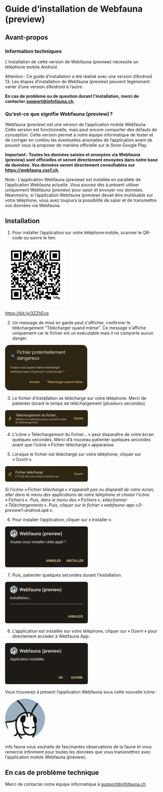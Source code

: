 # Guide d’installation de Webfauna (preview) 

## Avant-propos 

### Information techniques 

L’installation de cette version de Webfauna (preview) nécessite un téléphone mobile Android. 

Attention : Ce guide d’installation a été réalisé avec une version d’Android 13. Les étapes d’installation de Webfauna (preview) peuvent légèrement varier d’une version d’Android à l’autre.

**En cas de problème ou de question durant l’installation, merci de contacter support@infofauna.ch.** 

### Qu’est-ce que signifie Webfauna (preview) ? 

Webfauna (preview) est une version de l’application mobile Webfauna. Cette version est fonctionnelle, mais peut encore comporter des défauts de conception. Cette version permet à notre équipe informatique de tester et de corriger en continu les éventuelles anomalies de l’application avant de pouvoir vous la proposer de manière officielle sur le Store Google Play. 

**Important : Toutes les données saisies et envoyées via Webfauna (preview) sont officielles et seront directement envoyées dans notre base de données. Vos données seront directement consultables sur https://webfauna.cscf.ch.** 

Note : L’application Webfauna (preview) est installée en parallèle de l’application Webfauna actuelle. Vous pouvez dès à présent utiliser uniquement Webfauna (preview) pour saisir et envoyer vos données. Néanmoins, si l’application Webfauna (preview) devait être inutilisable sur votre téléphone, vous avez toujours la possibilité de saisir et de transmettre vos données via Webfauna. 

## Installation 

1. Pour installer l’application sur votre téléphone mobile, scanner le QR-code ou suivre le lien. 

<img src="images/qrcode.png" width="200"/>

https://bit.ly/3ZZhEcp

2. Un message de mise en garde peut s'afficher, confirmer le téléchargement "Télécharger quand même". Ce message s'affiche uniquement car le fichier est un exécutable mais il ne comporte aucun danger.

<img src="images/danger.png" width="270"/>

3. Le fichier d’installation se télécharge sur votre téléphone. Merci de patienter durant le temps de téléchargement (plusieurs secondes). 

![download in progress](images/download_in_progress.PNG)

4. L’icône « Téléchargement du fichier… » peut disparaître de votre écran quelques secondes. Merci d’à nouveau patienter quelques secondes avant que l’icône « Fichier téléchargé » apparaisse. 

5. Lorsque le fichier est téléchargé sur votre téléphone, cliquer sur « Ouvrir ». 

![downloaded](images/downloaded.PNG)

*Si l’icône « Fichier téléchargé » n’apparaît pas ou disparaît de votre écran, aller dans le menu des applications de votre téléphone et choisir l’icône « Fichiers ». Puis, dans le menu des « Fichiers », sélectionner « Téléchargements ». Puis, cliquer sur le fichier « webfauna-app-v3-preview1-android.apk ».* 

6. Pour installer l’application, cliquer sur « Installer ». 

![installation question](images/install_question.PNG)

7. Puis, patienter quelques secondes durant l’installation. 

![installation in progress](images/install_progress.PNG)

8. L’application est installée sur votre téléphone, cliquer sur « Ouvrir » pour directement accéder à Webfauna App. 

![installed](images/installed.PNG)

Vous trouverez à présent l’application Webfauna sous cette nouvelle icône :  

![application icon](images/icon.PNG)

info fauna vous souhaite de fascinantes observations de la faune et vous remercie infiniment pour toutes les données que vous transmettrez avec l’application mobile Webfauna (preview). 

## En cas de problème technique 

Merci de contacter notre équipe informatique à support@infofauna.ch 